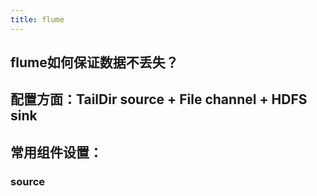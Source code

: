 ```yaml
---
title: flume
---
```


## flume如何保证数据不丢失？
## 配置方面：TailDir source + File channel + HDFS sink
## 常用组件设置：
### source
####
##
